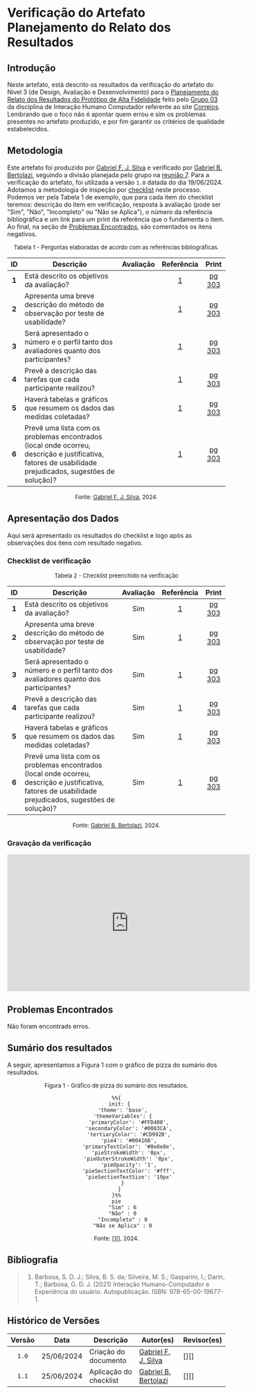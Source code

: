 # Verificação do Artefato Planejamento do Relato dos Resultados

## Introdução

Neste artefato, está descrito os resultados da verificação do artefato do Nível 3 (de Design, Avaliação e Desenvolvimento) para o [Planejamento do Relato dos Resultados do Protótipo de Alta Fidelidade](https://interacao-humano-computador.github.io/2024.1-Correios/design_avaliacao/nivel_3/prototipo_alta_fidelidade/planejamento_do_relato/) feito pelo [Grupo 03](https://interacao-humano-computador.github.io/2024.1-Correios/) da disciplina de Interação Humano Computador referente ao site [Correios](https://www.correios.com.br/). Lembrando que o foco não é apontar quem errou e sim os problemas presentes no artefato produzido, e por fim garantir os critérios de qualidade estabelecidos.

## Metodologia

Este artefato foi produzido por [Gabriel F. J. Silva][GabrielFGH] e verificado por [Gabriel B. Bertolazi][GabrielBGH], seguindo a divisão planejada pelo grupo na [reunião 7](https://interacao-humano-computador.github.io/2024.1-Correios/atas/ata7/). Para a verificação do artefato, foi utilizada a versão `1.0` datada do dia 19/06/2024. Adotamos a metodologia de inspeção por [checklist](#checklist-de-verificacao) neste processo. Podemos ver pela Tabela 1 de exemplo, que para cada item do checklist teremos: descrição do item em verificação, resposta à avaliação (pode ser "Sim", "Não", "Incompleto" ou "Não se Aplica"), o número da referência bibliográfica e um link para um print da referência que o fundamenta o item. Ao final, na seção de [Problemas Encontrados](#problemas-encontrados), são comentados os itens negativos.

<font size="2"><p style="text-align: center">Tabela 1 - Perguntas elaboradas de acordo com as referências bibliográficas.</p></font>

<center>

| ID | Descrição | Avaliação | Referência| Print |
|:--:| --------- | :-------: | :-------: | :---: | 
| **1** | Está descrito os objetivos da avaliação? |  | <a href="#ref1">1</a> | [pg 303][ref-pg-303] |
| **2** | Apresenta uma breve descrição do método de observação por teste de usabilidade? |  | <a href="#ref1">1</a> | [pg 303][ref-pg-303] |
| **3** | Será apresentado o número e o perfil tanto dos avaliadores quanto dos participantes? |  | <a href="#ref1">1</a> | [pg 303][ref-pg-303] |
| **4** | Prevê a descrição das tarefas que cada participante realizou? |  | <a href="#ref1">1</a> | [pg 303][ref-pg-303] |
| **5** | Haverá tabelas e gráficos que resumem os dados das medidas coletadas? |  | <a href="#ref1">1</a> | [pg 303][ref-pg-303] |
| **6** | Prevê uma lista com os problemas encontrados (local onde ocorreu, descrição e justificativa, fatores de usabilidade prejudicados, sugestões de solução)? |  | <a href="#ref1">1</a> | [pg 303][ref-pg-303] |

</center>

<font size="2"><p style="text-align: center">Fonte: [Gabriel F. J. Silva](https://github.com/MMcLovin), 2024.</p></font>

## Apresentação dos Dados

Aqui será apresentado os resultados do checklist e logo após as observações dos itens com resultado negativo.

### Checklist de verificação

<font size="2"><p style="text-align: center">Tabela 2 - Checklist preenchido na verificação</p></font>

<center>

| ID | Descrição | Avaliação | Referência| Print |
|:--:| --------- | :-------: | :-------: | :---: | 
| **1** | Está descrito os objetivos da avaliação? | Sim | <a href="#ref1">1</a> | [pg 303][ref-pg-303] |
| **2** | Apresenta uma breve descrição do método de observação por teste de usabilidade? | Sim | <a href="#ref1">1</a> | [pg 303][ref-pg-303] |
| **3** | Será apresentado o número e o perfil tanto dos avaliadores quanto dos participantes? | Sim | <a href="#ref1">1</a> | [pg 303][ref-pg-303] |
| **4** | Prevê a descrição das tarefas que cada participante realizou? | Sim | <a href="#ref1">1</a> | [pg 303][ref-pg-303] |
| **5** | Haverá tabelas e gráficos que resumem os dados das medidas coletadas? | Sim | <a href="#ref1">1</a> | [pg 303][ref-pg-303] |
| **6** | Prevê uma lista com os problemas encontrados (local onde ocorreu, descrição e justificativa, fatores de usabilidade prejudicados, sugestões de solução)? | Sim | <a href="#ref1">1</a> | [pg 303][ref-pg-303] |

</center>

<font size="2"><p style="text-align: center">Fonte: [Gabriel B. Bertolazi][GabrielBGH], 2024.</p></font>

### Gravação da verificação

<!-- para o iframe do vídeo, bote width = 560 e height = 315 -->

<center>

<iframe width="560" height="315" src="https://www.youtube.com/embed/kwW52CrHRy0?si=RQXnut4G3713LF8L" title="YouTube video player" frameborder="0" allow="accelerometer; autoplay; clipboard-write; encrypted-media; gyroscope; picture-in-picture; web-share" referrerpolicy="strict-origin-when-cross-origin" allowfullscreen></iframe>

</center>

## Problemas Encontrados

<!--- Aqui será apresentado todos os problemas identificados durante o processo de verificação do artefato de link do artefato. --->

Não foram encontrads erros.

## Sumário dos resultados

<!-- Conte as quantidade de ocorrencias e coloque no Grafico a quantidade em cada tipo de avaliação (se não ouver incidencia de um tipo como "não se aplica", apague a linha do mesmo)-->
A seguir, apresentamos a Figura 1 com o gráfico de pizza do sumário dos resultados.

<font size="2"><p style="text-align: center">Figura 1 - Gráfico de pizza do sumário dos resultados.</p></font>

<center>

``` mermaid
%%{
  init: {
    'theme': 'base',
    'themeVariables': {
        'primaryColor': '#FFD400',
        'secondaryColor': '#0083CA',
        'tertiaryColor': '#CD992B',
        'pie4': '#00416B',
        'primaryTextColor': '#8e8e8e',
        'pieStrokeWidth': '0px',
        'pieOuterStrokeWidth': '0px',
        'pieOpacity': '1',
        'pieSectionTextColor': '#fff',
        'pieSectionTextSize': '19px'
    }
  }
}%%
pie
    "Sim" : 6
    "Não" : 0
    "Incompleto" : 0
    "Não se Aplica" : 0
```

</center>

<font size="2"><p style="text-align: center">Fonte: [][], 2024.</p></font>

## Bibliografia

> 1. <a id="ref1"> </a>Barbosa, S. D. J.; Silva, B. S. da; Silveira, M. S.; Gasparini, I.; Darin, T.; Barbosa, G. D. J. (2021) Interação Humano-Computador e Experiência do usuário. Autopublicação. ISBN: 978-65-00-19677-1. 

## Histórico de Versões

| Versão | Data | Descrição | Autor(es) | Revisor(es) |
| :----: | :--: | --------- | ----------- | ------ |
| `1.0`  | 25/06/2024 | Criação do documento | [Gabriel F. J. Silva](https://github.com/MMcLovin) | [][] |
| `1.1`  | 25/06/2024 | Aplicação do checklist | [Gabriel B. Bertolazi][GabrielBGH] | [][] |

[ref-pg-303]: ../../../../assets/prints_verificacao/gabrielf/(Protótipo%20de%20Alta%20Fidelidade)%20Planejamento%20do%20Relato%20ref%20-%20pg%20303.jpeg
[ClaudioGH]: https://github.com/claudiohsc
[EliasGH]: https://github.com/EliasOliver21
[GabrielBGH]: https://github.com/Bertolazi
[GabrielFGH]: https://github.com/MMcLovin
[PabloGH]: https://github.com/pabloheika
[RicardoGH]: https://www.github.com/avmricardoz